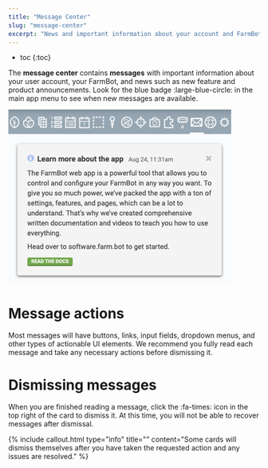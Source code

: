 ```yaml
---
title: "Message Center"
slug: "message-center"
excerpt: "News and important information about your account and FarmBot :email:"
---
```


* toc
{:toc}

The **message center** contains **messages** with important information about your user account, your FarmBot, and news such as new feature and product announcements. Look for the blue badge :large-blue-circle: in the main app menu to see when new messages are available.

![Screen Shot 2020-08-24 at 11.32.38 AM.png](Screen_Shot_2020-08-24_at_11.32.38_AM.png)

# Message actions
Most messages will have buttons, links, input fields, dropdown menus, and other types of actionable UI elements. We recommend you fully read each message and take any necessary actions before dismissing it.

# Dismissing messages
When you are finished reading a message, click the :fa-times: icon in the top right of the card to dismiss it. At this time, you will not be able to recover messages after dismissal.

{%
include callout.html
type="info"
title=""
content="Some cards will dismiss themselves after you have taken the requested action and any issues are resolved."
%}


